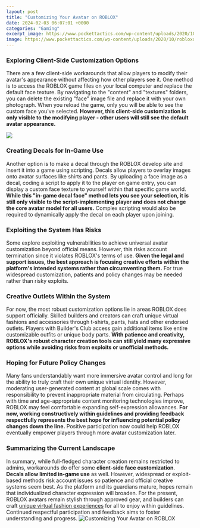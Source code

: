 ```yaml
---
layout: post
title: "Customizing Your Avatar on ROBLOX"
date: 2024-02-03 06:07:01 +0000
categories: "Gaming"
excerpt_image: https://www.pockettactics.com/wp-content/uploads/2020/10/robloxaviguide1.jpg
image: https://www.pockettactics.com/wp-content/uploads/2020/10/robloxaviguide1.jpg
---
```


### Exploring Client-Side Customization Options
There are a few client-side workarounds that allow players to modify their avatar's appearance without affecting how other players see it. One method is to access the ROBLOX game files on your local computer and replace the default face texture. By navigating to the "content" and "textures" folders, you can delete the existing "face" image file and replace it with your own photograph. When you reload the game, only you will be able to see the custom face you've selected. **However, this client-side customization is only visible to the modifying player - other users will still see the default avatar appearance.**

![](https://news.codashop.com/my/wp-content/uploads/sites/6/2023/02/How-to-Customize-your-Avatar-in-Roblox.jpg)
### Creating Decals for In-Game Use 
Another option is to make a decal through the ROBLOX develop site and insert it into a game using scripting. Decals allow players to overlay images onto avatar surfaces like shirts and pants. By uploading a face image as a decal, coding a script to apply it to the player on game entry, you can display a custom face texture to yourself within that specific game world. **While this "in-game decal face" method lets you see your selection, it is still only visible to the script-implementing player and does not change the core avatar model for all users.** Complex scripting would also be required to dynamically apply the decal on each player upon joining.
### Exploiting the System Has Risks
Some explore exploiting vulnerabilities to achieve universal avatar customization beyond official means. However, this risks account termination since it violates ROBLOX's terms of use. **Given the legal and support issues, the best approach is focusing creative efforts within the platform's intended systems rather than circumventing them.** For true widespread customization, patients and policy changes may be needed rather than risky exploits.
### Creative Outlets Within the System 
For now, the most robust customization options lie in areas ROBLOX does support officially. Skilled builders and creators can craft unique virtual fashions and accessories through t-shirts, pants, hats and other endorsed outlets. Players with Builder's Club access gain additional items like entire customizable outfits or unique body parts. **With patience and creativity, ROBLOX's robust character creation tools can still yield many expressive options while avoiding risks from exploits or unofficial methods.** 
### Hoping for Future Policy Changes
Many fans understandably want more immersive avatar control and long for the ability to truly craft their own unique virtual identity. However, moderating user-generated content at global scale comes with responsibility to prevent inappropriate material from circulating. Perhaps with time and age-appropriate content monitoring technologies improve, ROBLOX may feel comfortable expanding self-expression allowances. **For now, working constructively within guidelines and providing feedback respectfully represents the best hope for influencing potential policy changes down the line.** Positive participation now could help ROBLOX eventually empower players through more avatar customization later.
### Summarizing the Current Landscape
In summary, while full-fledged character creation remains restricted to admins, workarounds do offer some **client-side face customization**. **Decals allow limited in-game use** as well. However, widespread or exploit-based methods risk account issues so patience and official creative systems seem best. As the platform and its guardians mature, hopes remain that individualized character expression will broaden. For the present, ROBLOX avatars remain stylish through approved gear, and builders can craft [unique virtual fashion experiences](https://store.fi.io.vn/chihuahuas-autumn-fall-pumpkin-truck-mappe-thanksgiving324-chihuahua-dog) for all to enjoy within guidelines. Continued respectful participation and feedback aims to foster understanding and progress.
![Customizing Your Avatar on ROBLOX](https://www.pockettactics.com/wp-content/uploads/2020/10/robloxaviguide1.jpg)